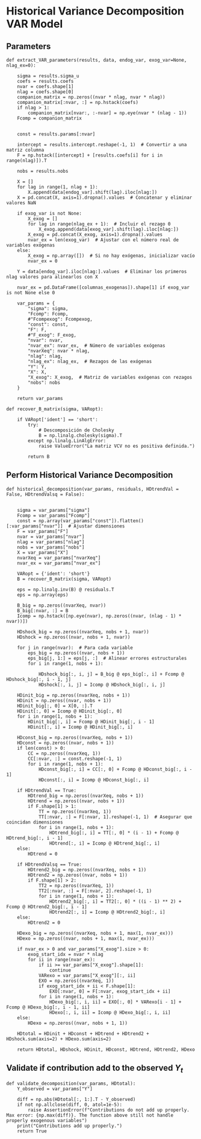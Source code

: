 # Historical Variance Decomposition VAR Model

## Parameters

    def extract_VAR_parameters(results, data, endog_var, exog_var=None, nlag_ex=0):

        sigma = results.sigma_u
        coefs = results.coefs
        nvar = coefs.shape[1]
        nlag = coefs.shape[0]
        companion_matrix = np.zeros((nvar * nlag, nvar * nlag))
        companion_matrix[:nvar, :] = np.hstack(coefs)
        if nlag > 1:
            companion_matrix[nvar:, :-nvar] = np.eye(nvar * (nlag - 1))
        Fcomp = companion_matrix
    
    
        const = results.params[:nvar]
    
        intercept = results.intercept.reshape(-1, 1)  # Convertir a una matriz columna
        F = np.hstack([intercept] + [results.coefs[i] for i in range(nlag)]).T
    
        nobs = results.nobs
    
        X = []
        for lag in range(1, nlag + 1):
            X.append(data[endog_var].shift(lag).iloc[nlag:])
        X = pd.concat(X, axis=1).dropna().values  # Concatenar y eliminar valores NaN
    
        if exog_var is not None:
            X_exog = []
            for lag in range(nlag_ex + 1):  # Incluir el rezago 0
                X_exog.append(data[exog_var].shift(lag).iloc[nlag:])
            X_exog = pd.concat(X_exog, axis=1).dropna().values
            nvar_ex = len(exog_var)  # Ajustar con el número real de variables exógenas
        else:
            X_exog = np.array([])  # Si no hay exógenas, inicializar vacío
            nvar_ex = 0
    
        Y = data[endog_var].iloc[nlag:].values  # Eliminar los primeros nlag valores para alinearlos con X
    
        nvar_ex = pd.DataFrame([columnas_exogenas]).shape[1] if exog_var is not None else 0
    
        var_params = {
            "sigma": sigma,
            "Fcomp": Fcomp,
            #"Fcompexog": Fcompexog,
            "const": const,
            "F": F,
            #"F_exog": F_exog,
            "nvar": nvar,
            "nvar_ex": nvar_ex,  # Número de variables exógenas
            "nvarXeq": nvar * nlag,
            "nlag": nlag,
            "nlag_ex": nlag_ex,  # Rezagos de las exógenas
            "Y": Y,
            "X": X,
            "X_exog": X_exog,  # Matriz de variables exógenas con rezagos
            "nobs": nobs
        }
    
        return var_params
    
    def recover_B_matrix(sigma, VARopt):
    
        if VARopt['ident'] == 'short':
            try:
                # Descomposición de Cholesky
                B = np.linalg.cholesky(sigma).T
            except np.linalg.LinAlgError:
                raise ValueError("La matriz VCV no es positiva definida.")
            
            return B

## Perform Historical Variance Decomposition

    def historical_decomposition(var_params, residuals, HDtrendVal = False, HDtrendValsq = False):

        
        sigma = var_params["sigma"]
        Fcomp = var_params["Fcomp"]
        const = np.array(var_params["const"]).flatten()[:var_params["nvar"]]  # Ajustar dimensiones
        F = var_params["F"]
        nvar = var_params["nvar"]
        nlag = var_params["nlag"]
        nobs = var_params["nobs"]
        X = var_params["X"]
        nvarXeq = var_params["nvarXeq"]
        nvar_ex = var_params["nvar_ex"]
        
        VARopt = {'ident': 'short'}
        B = recover_B_matrix(sigma, VARopt)
    
        eps = np.linalg.inv(B) @ residuals.T
        eps = np.array(eps)  
    
        B_big = np.zeros((nvarXeq, nvar))
        B_big[:nvar, :] = B
        Icomp = np.hstack([np.eye(nvar), np.zeros((nvar, (nlag - 1) * nvar))])
    
        HDshock_big = np.zeros((nvarXeq, nobs + 1, nvar))
        HDshock = np.zeros((nvar, nobs + 1, nvar))
    
        for j in range(nvar):  # Para cada variable
            eps_big = np.zeros((nvar, nobs + 1))
            eps_big[j, 1:] = eps[j, :]  # Alinear errores estructurales
            for i in range(1, nobs + 1):
                
                HDshock_big[:, i, j] = B_big @ eps_big[:, i] + Fcomp @ HDshock_big[:, i - 1, j]
                HDshock[:, i, j] = Icomp @ HDshock_big[:, i, j]
    
        HDinit_big = np.zeros((nvarXeq, nobs + 1))
        HDinit = np.zeros((nvar, nobs + 1))
        HDinit_big[:, 0] = X[0, :].T
        HDinit[:, 0] = Icomp @ HDinit_big[:, 0]
        for i in range(1, nobs + 1):
            HDinit_big[:, i] = Fcomp @ HDinit_big[:, i - 1]
            HDinit[:, i] = Icomp @ HDinit_big[:, i]
    
        HDconst_big = np.zeros((nvarXeq, nobs + 1))
        HDconst = np.zeros((nvar, nobs + 1))
        if len(const) > 0:
            CC = np.zeros((nvarXeq, 1))
            CC[:nvar, :] = const.reshape(-1, 1)
            for i in range(1, nobs + 1):
                HDconst_big[:, i] = CC[:, 0] + Fcomp @ HDconst_big[:, i - 1]
                HDconst[:, i] = Icomp @ HDconst_big[:, i]
    
        if HDtrendVal == True:
            HDtrend_big = np.zeros((nvarXeq, nobs + 1))
            HDtrend = np.zeros((nvar, nobs + 1))
            if F.shape[1] > 1:
                TT = np.zeros((nvarXeq, 1))
                TT[:nvar, :] = F[:nvar, 1].reshape(-1, 1)  # Asegurar que coincidan dimensiones
                for i in range(1, nobs + 1):
                    HDtrend_big[:, i] = TT[:, 0] * (i - 1) + Fcomp @ HDtrend_big[:, i - 1]
                    HDtrend[:, i] = Icomp @ HDtrend_big[:, i]
        else:
            HDtrend = 0

        if HDtrendValsq == True:
            HDtrend2_big = np.zeros((nvarXeq, nobs + 1))
            HDtrend2 = np.zeros((nvar, nobs + 1))
            if F.shape[1] > 2:
                TT2 = np.zeros((nvarXeq, 1))
                TT2[:nvar, :] = F[:nvar, 2].reshape(-1, 1)
                for i in range(1, nobs + 1):
                    HDtrend2_big[:, i] = TT2[:, 0] * ((i - 1) ** 2) + Fcomp @ HDtrend2_big[:, i - 1]
                    HDtrend2[:, i] = Icomp @ HDtrend2_big[:, i]
        else:
            HDtrend2 = 0
    
        HDexo_big = np.zeros((nvarXeq, nobs + 1, max(1, nvar_ex)))  
        HDexo = np.zeros((nvar, nobs + 1, max(1, nvar_ex)))  
    
        if nvar_ex > 0 and var_params["X_exog"].size > 0:
            exog_start_idx = nvar * nlag  
            for ii in range(nvar_ex):
                if ii >= var_params["X_exog"].shape[1]:
                    continue  
                VARexo = var_params["X_exog"][:, ii]  
                EXO = np.zeros((nvarXeq, 1))
                if exog_start_idx + ii < F.shape[1]:  
                    EXO[:nvar, 0] = F[:nvar, exog_start_idx + ii]  
                for i in range(1, nobs + 1):
                    HDexo_big[:, i, ii] = EXO[:, 0] * VARexo[i - 1] + Fcomp @ HDexo_big[:, i - 1, ii]
                    HDexo[:, i, ii] = Icomp @ HDexo_big[:, i, ii]
        else:
            HDexo = np.zeros((nvar, nobs + 1, 1))  
    
        HDtotal = HDinit + HDconst + HDtrend + HDtrend2 + HDshock.sum(axis=2) + HDexo.sum(axis=2)
    
        return HDtotal, HDshock, HDinit, HDconst, HDtrend, HDtrend2, HDexo
    
## Validate if contribution add to the observed $Y_t$

    def validate_decomposition(var_params, HDtotal):
        Y_observed = var_params["Y"]
    
        diff = np.abs(HDtotal[:, 1:].T - Y_observed)
        if not np.allclose(diff, 0, atol=1e-5):
            raise AssertionError(f"Contributions do not add up properly. Max error: {np.max(diff)}. The function above still not handle properly exogenous variables")
        print("Contributions add up properly.")
        return True
    

